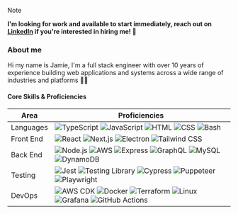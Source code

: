 > [!NOTE]
> **I'm looking for work and available to start immediately, reach out on [LinkedIn](https://www.linkedin.com/in/jamieweavis/) if you're interested in hiring me! 👋**

### About me

Hi my name is Jamie, I'm a full stack engineer with over 10 years of experience building web applications and systems across a wide range of industries and platforms 👷‍♂️

#### Core Skills & Proficiencies

| Area      | Proficiencies                                                                                                                                                                                                                                                                                                                         |
| --------- | ------------------------------------------------------------------------------------------------------------------------------------------------------------------------------------------------------------------------------------------------------------------------------------------------------------------------------------- |
| Languages | ![TypeScript](https://img.shields.io/badge/TypeScript--3178C6) ![JavaScript](https://img.shields.io/badge/JavaScript--F7DF1E) ![HTML](https://img.shields.io/badge/HTML--E34F26) ![CSS](https://img.shields.io/badge/CSS--1572B6) ![Bash](https://img.shields.io/badge/Bash--4EAA25)                                                  |
| Front End | ![React](https://img.shields.io/badge/React--61DAFB) ![Next.js](https://img.shields.io/badge/Next.js--000000) ![Electron](https://img.shields.io/badge/Electron--47848F) ![Tailwind CSS](https://img.shields.io/badge/Tailwind%20CSS--06B6D4)                                                                                               |
| Back End  | ![Node.js](https://img.shields.io/badge/Node.js--5FA04E) ![AWS](https://img.shields.io/badge/AWS--232F3E) ![Express](https://img.shields.io/badge/Express--000000) ![GraphQL](https://img.shields.io/badge/GraphQL--E10098) ![MySQL](https://img.shields.io/badge/MySQL--4479A1) ![DynamoDB](https://img.shields.io/badge/DynamoDB--4053D6) |
| Testing   | ![Jest](https://img.shields.io/badge/Jest--C21325) ![Testing Library](https://img.shields.io/badge/Testing%20Library--E33332) ![Cypress](https://img.shields.io/badge/Cypress--69D3A7) ![Puppeteer](https://img.shields.io/badge/Puppeteer--40B5A4) ![Playwright](https://img.shields.io/badge/Playwright--45ba4b)                    |
| DevOps    | ![AWS CDK](https://img.shields.io/badge/AWS%20CDK--232F3E) ![Docker](https://img.shields.io/badge/Docker--2496ED) ![Terraform](https://img.shields.io/badge/Terraform--7B42BC) ![Linux](https://img.shields.io/badge/Linux--FCC624) ![Grafana](https://img.shields.io/badge/Grafana--F46800) ![GitHub Actions](https://img.shields.io/badge/GitHub%20Actions--FFF)                               |
